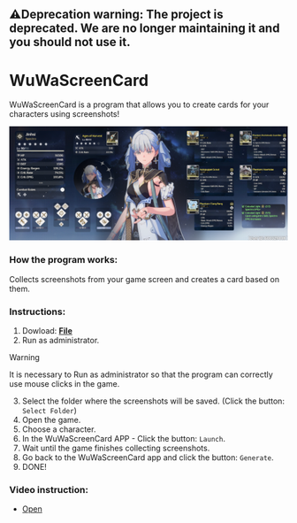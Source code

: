 ## ⚠️Deprecation warning: The project is deprecated. We are no longer maintaining it and you should not use it.

# WuWaScreenCard
WuWaScreenCard is a program that allows you to create cards for your characters using screenshots!
<p align="center">
 <img src="https://raw.githubusercontent.com/Wuthery/WuWaScreenCard/main/card.png" alt="Баннер"/>
</p>


### How the program works:
Collects screenshots from your game screen and creates a card based on them.



### Instructions:

1. Dowload: **[File](https://drive.google.com/file/d/1g7mubgj3EUYQdYMmZw_SNLQEklwVw3oR/view?usp=sharing)**
2. Run as administrator.
> [!WARNING]  
> It is necessary to Run as administrator so that the program can correctly use mouse clicks in the game.
3. Select the folder where the screenshots will be saved. (Click the button: `Select Folder`)
4. Open the game.
5. Choose a character.
6. In the WuWaScreenCard APP - Click the button: `Launch`.
7. Wait until the game finishes collecting screenshots.
8. Go back to the WuWaScreenCard app and click the button: `Generate`.
9. DONE!


### Video instruction:
* [Open](https://drive.google.com/file/d/1WtF-5yvF-WEl0QcnmQHhA-wMZ2741EDo/view?usp=sharing)
